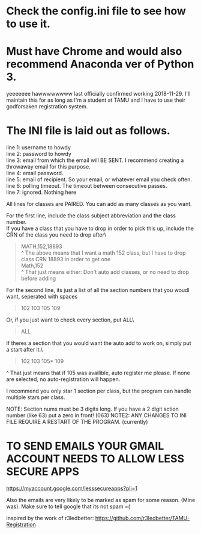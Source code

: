 # Check the config.ini file to see how to use it.
# Must have Chrome and would also recommend Anaconda ver of Python 3.

yeeeeeee hawwwwwwww
last officially confirmed working 2018-11-29.
I'll maintain this for as long as I'm a student at TAMU and I have to use their godforsaken registration system.

# The INI file is laid out as follows.
line 1: username to howdy\
line 2: password to howdy\
line 3: email from which the email will BE SENT. I recommend creating a throwaway email for this purpose.\
line 4: email password.\
line 5: email of recipient. So your email, or whatever email you check often.\
line 6: polling timeout. The timeout between consecutive passes.\
line 7: ignored. Nothing here

All lines for classes are PAIRED.
You can add as many classes as you want.

For the first line, include the class subject abbreviation and the class number.\
If you have a class that you have to drop in order to pick this up, include the CRN of the class you need to drop after\
>MATH,152,18893\
^ The above means that I want a math 152 class, but I have to drop class CRN 18893 in order to get one\
>Math,152\
^ That just means either: Don't auto add classes, or no need to drop before adding

For the second line, its just a list of all the section numbers that you woudl want, seperated with spaces
>102 103 105 109

Or, if you just want to check every section, put ALL\
>ALL

If theres a section that you would want the auto add to work on, simply put a start after it.\
>102 103 105* 109

^ That just means that if 105 was availible, auto register me please. If none are selected, no auto-registration will happen.

I recommend you only star 1 section per class, but the program can handle multiple stars per class.

NOTE: Section nums must be 3 digits long. If you have a 2 digit sction number (like 63) put a zero in front! (063)
NOTE2: ANY CHANGES TO INI FILE REQUIRE A RESTART OF THE PROGRAM. (currently)



# TO SEND EMAILS YOUR GMAIL ACCOUNT NEEDS TO ALLOW LESS SECURE APPS
https://myaccount.google.com/lesssecureapps?pli=1

Also the emails are very likely to be marked as spam for some reason. (Mine was). Make sure to tell google that its not spam =(




inspired by the work of r3ledbetter: https://github.com/r3ledbetter/TAMU-Registration